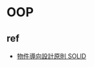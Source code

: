 # OOP

## ref
- [物件導向設計原則 SOLID](https://clouding.city/php/solid/#Single-Responsibility-Principle-%E5%96%AE%E4%B8%80%E8%81%B7%E8%B2%AC%E5%8E%9F%E5%89%87)

